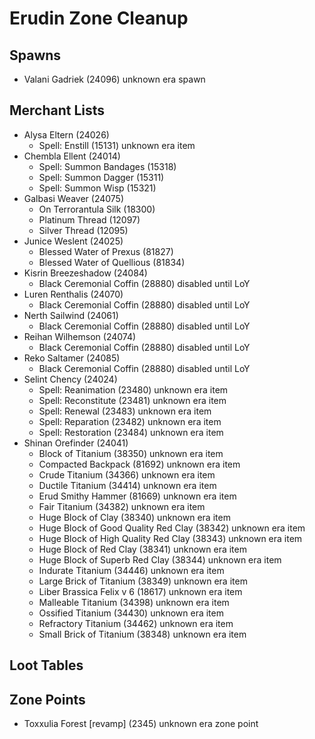 # Erudin Zone Cleanup

## Spawns
* Valani Gadriek (24096) unknown era spawn

## Merchant Lists
* Alysa Eltern (24026)
  * Spell: Enstill (15131) unknown era item
* Chembla Ellent (24014)
  * Spell: Summon Bandages (15318)
  * Spell: Summon Dagger (15311)
  * Spell: Summon Wisp (15321)
* Galbasi Weaver (24075)
  * On Terrorantula Silk (18300)
  * Platinum Thread (12097)
  * Silver Thread (12095)
* Junice Weslent (24025)
  * Blessed Water of Prexus (81827)
  * Blessed Water of Quellious (81834)
* Kisrin Breezeshadow (24084)
  * Black Ceremonial Coffin (28880) disabled until LoY
* Luren Renthalis (24070)
  * Black Ceremonial Coffin (28880) disabled until LoY
* Nerth Sailwind (24061)
  * Black Ceremonial Coffin (28880) disabled until LoY
* Reihan Wilhemson (24074)
  * Black Ceremonial Coffin (28880) disabled until LoY
* Reko Saltamer (24085)
  * Black Ceremonial Coffin (28880) disabled until LoY
* Selint Chency (24024)
  * Spell: Reanimation (23480) unknown era item
  * Spell: Reconstitute (23481) unknown era item
  * Spell: Renewal (23483) unknown era item
  * Spell: Reparation (23482) unknown era item
  * Spell: Restoration (23484) unknown era item
* Shinan Orefinder (24041)
  * Block of Titanium (38350) unknown era item
  * Compacted Backpack (81692) unknown era item
  * Crude Titanium (34366) unknown era item
  * Ductile Titanium (34414) unknown era item
  * Erud Smithy Hammer (81669) unknown era item
  * Fair Titanium (34382) unknown era item
  * Huge Block of Clay (38340) unknown era item
  * Huge Block of Good Quality Red Clay (38342) unknown era item
  * Huge Block of High Quality Red Clay (38343) unknown era item
  * Huge Block of Red Clay (38341) unknown era item
  * Huge Block of Superb Red Clay (38344) unknown era item
  * Indurate Titanium (34446) unknown era item
  * Large Brick of Titanium (38349) unknown era item
  * Liber Brassica Felix v 6 (18617) unknown era item
  * Malleable Titanium (34398) unknown era item
  * Ossified Titanium (34430) unknown era item
  * Refractory Titanium (34462) unknown era item
  * Small Brick of Titanium (38348) unknown era item

## Loot Tables

## Zone Points
* Toxxulia Forest [revamp] (2345) unknown era zone point
